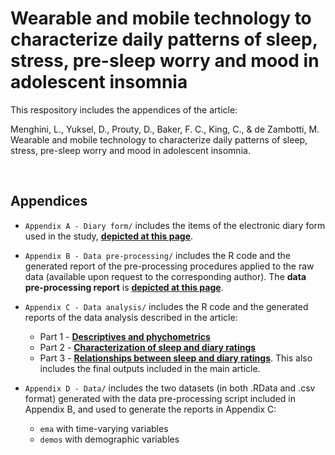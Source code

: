 # Wearable and mobile technology to characterize daily patterns of sleep, stress, pre-sleep worry and mood in adolescent insomnia
This respository includes the appendices of the article:

Menghini, L., Yuksel, D., Prouty, D., Baker, F. C., King, C., & de Zambotti, M. Wearable and mobile technology to characterize daily patterns of sleep, stress, pre-sleep worry and mood in adolescent insomnia.

<br>

## Appendices
- `Appendix A - Diary form/` includes the items of the electronic diary form used in the study, **[depicted at this page](https://sri-human-sleep.github.io/INSA-home/Appendix%20A%20-%20Diary%20form/insa%40home_appendixA_diaryForm.pdf)**.

- `Appendix B - Data pre-processing/` includes the R code and the generated report of the pre-processing procedures applied to the raw data (available upon request to the corresponding author). The **data pre-processing report** is **[depicted at this page](https://sri-human-sleep.github.io/INSA-home/Appendix%20B%20-%20Data%20pre-processing/insa%40home_dataProcessing.html)**.

- `Appendix C - Data analysis/` includes the R code and the generated reports of the data analysis described in the article: 
  - Part 1 - [**Descriptives and phychometrics**](https://sri-human-sleep.github.io/INSA-home/Appendix%20C%20-%20Data%20analysis/insa%40home_dataAnalysis1.html)
  - Part 2 - [**Characterization of sleep and diary ratings**](https://sri-human-sleep.github.io/INSA-home/Appendix%20C%20-%20Data%20analysis/insa%40home_dataAnalysis2.html)
  - Part 3 - [**Relationships between sleep and diary ratings**](https://sri-human-sleep.github.io/INSA-home/Appendix%20C%20-%20Data%20analysis/insa%40home_dataAnalysis3.html). This also includes the final outputs included in the main article.

- `Appendix D - Data/` includes the two datasets (in both .RData and .csv format) generated with the data pre-processing script included in Appendix B, and used to generate the reports in Appendix C: 
  - `ema` with time-varying variables
  - `demos` with demographic variables
